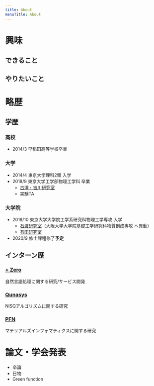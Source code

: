 ```yaml
---
title: About
menuTitle: About
---
```


# 興味

## できること
## やりたいこと

# 略歴

## 学歴
### 高校
- 2014/3 早稲田高等学校卒業

### 大学
- 2014/4 東京大学理科2類 入学
- 2018/9 東京大学工学部物理工学科 卒業
  - [古澤・吉川研究室](http://www.alice.t.u-tokyo.ac.jp/index.php)
  - 実験TA

### 大学院
- 2018/10 東京大学大学院工学系研究科物理工学専攻 入学
  - [石渡研究室](https://qm.mp.es.osaka-u.ac.jp/)（大阪大学大学院基礎工学研究科物質創成専攻 へ異動）
  - [有田研究室](http://arita-lab.t.u-tokyo.ac.jp/)
- 2020/9 修士課程修了**予定**

## インターン歴
### [+ Zero](https://plus-zero.co.jp/)
自然言語処理に関する研究/サービス開発
### [Qunasys](https://qunasys.com/)
NISQアルゴリズムに関する研究
### [PFN](https://preferred.jp/ja/)
マテリアルズインフォマティクスに関する研究
# 論文・学会発表
- 卒論
- 日物
- Green function